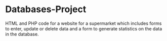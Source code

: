 # Databases-Project
HTML and PHP code for a website for a supermarket which includes forms to enter, update or delete data and a form to generate statistics on the data in the database.

